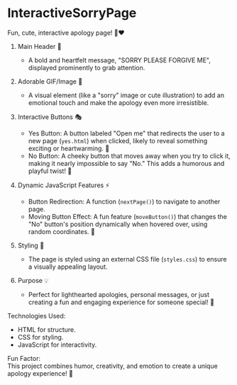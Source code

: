 # InteractiveSorryPage
Fun, cute, interactive apology page! 🥺❤️

1. Main Header 🎉  
   - A bold and heartfelt message, "SORRY PLEASE FORGIVE ME", displayed prominently to grab attention.  

2. Adorable GIF/Image 🐾  
   - A visual element (like a "sorry" image or cute illustration) to add an emotional touch and make the apology even more irresistible.

3. Interactive Buttons 🎭  
   - Yes Button: A button labeled "Open me" that redirects the user to a new page (`yes.html`) when clicked, likely to reveal something exciting or heartwarming. 🌟  
   - No Button: A cheeky button that moves away when you try to click it, making it nearly impossible to say "No." This adds a humorous and playful twist! 🤭  

4. Dynamic JavaScript Features ⚡  
   - Button Redirection: A function (`nextPage()`) to navigate to another page.  
   - Moving Button Effect: A fun feature (`moveButton()`) that changes the "No" button's position dynamically when hovered over, using random coordinates. 🎯

5. Styling 🎨  
   - The page is styled using an external CSS file (`styles.css`) to ensure a visually appealing layout.

6. Purpose 💡  
   - Perfect for lighthearted apologies, personal messages, or just creating a fun and engaging experience for someone special! 🌈

Technologies Used:  
- HTML for structure.  
- CSS for styling.  
- JavaScript for interactivity.

Fun Factor:  
This project combines humor, creativity, and emotion to create a unique apology experience! 🥰
